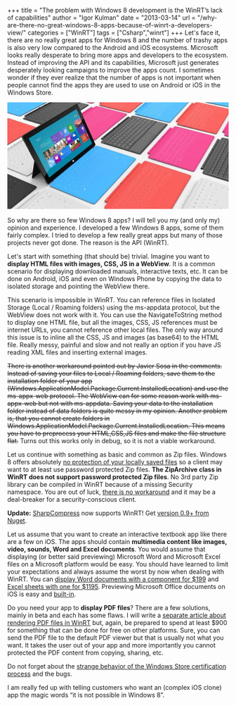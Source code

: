 +++
title = "The problem with Windows 8 development is the WinRT’s lack of capabilities"
author = "Igor Kulman"
date = "2013-03-14"
url = "/why-are-there-no-great-windows-8-apps-because-of-winrt-a-developers-view/"
categories = ["WinRT"]
tags = ["Csharp","winrt"]
+++
Let's face it, there are no really great apps for Windows 8 and the number of trashy apps is also very low compared to the Android and iOS ecosystems. Microsoft looks really desperate to bring more apps and developers to the ecosystem. Instead of improving the API and its capabilities, Microsoft just generates desperately looking campaigns to improve the apps count. I sometimes wonder if they ever realize that the number of apps is not important when people cannot find the apps they are used to use on Android or iOS in the Windows Store.

![Microsoft Surface](microsoft-surface-2-650x0.jpg)

So why are there so few Windows 8 apps? I will tell you my (and only my) opinion and experience. I developed a few Windows 8 apps, some of them fairly complex. I tried to develop a few really great apps but many of those projects never got done. The reason is the API (WinRT).

Let's start with something (that should be) trivial. Imagine you want to **display HTML files with images, CSS, JS in a WebView**. It is a common scenario for displaying downloaded manuals, interactive texts, etc. It can be done on Android, iOS and even on Windows Phone by copying the data to isolated storage and pointing the WebView there. 

This scenario is impossible in WinRT. You can reference files in Isolated Storage (Local / Roaming folders) using the ms-appdata protocol, but the WebView does not work with it. You can use the NavigateToString method to display one HTML file, but all the images, CSS, JS references must be internet URLs, you cannot reference other local files. The only way around this issue is to inline all the CSS, JS and images (as base64) to the HTML file. Really messy, painful and slow and not really an option if you have JS reading XML files and inserting external images.

<!--more-->

<del datetime="2013-03-21T17:08:20+00:00">There is another workaround pointed out by Javier Sosa in the comments. Instead of saving your files to Local / Roaming folders, save them to the installation folder of your app (Windows.ApplicationModel.Package.Current.InstalledLocation) and use the ms-appx-web protocol. The WebView can for some reason work with ms-appx-web but not with ms-appdata. Saving your data to the installation folder instead of data folders is quite messy in my opinion. Another problem is, that you cannot create folders in Windows.ApplicationModel.Package.Current.InstalledLocation. This means you have to preprocess your HTML,CSS,JS files and make the file structure flat.</del> Turns out this works only in debug, so it is not a viable workaround.

Let us continue with something as basic and common as Zip files. Windows 8 offers absolutely [no protection of your locally saved files][2] so a client may want to at least use password protected Zip files. **The ZipArchive class in WinRT does not support password protected Zip files**. No 3rd party Zip library can be compiled in WinRT because of a missing Security namespace. You are out of luck, [there is no workaround][3] and it may be a deal-breaker for a security-conscious client. 

**Update:** [SharpCompress][4] now supports WinRT! Get [version 0.9+ from Nuget][5].

Let us assume that you want to create an interactive textbook app like there are a few on iOS. The apps should contain **multimedia content like images, video, sounds, Word and Excel documents**. You would assume that displaying (or better said previewing) Microsoft Word and Microsoft Excel files on a Microsoft platform would be easy. You should have learned to limit your expectations and always assume the worst by now when dealing with WinRT. You can [display Word documents with a component for $199][6] and [Excel sheets with one for $1195][7]. Previewing Microsoft Office documents on iOS is easy and [built-in][8].

Do you need your app to **display PDF files**? There are a few solutions, mainly in beta and each has some flaws. I will write a [separate article about rendering PDF files in WinRT][9] but, again, be prepared to spend at least $900 for something that can be done for free on other platforms. Sure, you can send the PDF file to the default PDF viewer but that is usually not what you want. It takes the user out of your app and more importantly you cannot protected the PDF content from copying, sharing, etc.

Do not forget about the [strange behavior of the Windows Store certification process][10] and the bugs. 

I am really fed up with telling customers who want an (complex iOS clone) app the magic words &#8220;it is not possible in Windows 8&#8221;.


 [2]: http://blog.kulman.sk/tampering-with-windows-store-apps-data/
 [3]: http://stackoverflow.com/questions/15367922/ziparchive-with-password-in-windows-store-apps
 [4]: https://github.com/adamhathcock/sharpcompress
 [5]: https://nuget.org/packages/sharpcompress/
 [6]: https://www.syncfusion.com/products/winrt
 [7]: https://www.componentone.com/SuperProducts/SpreadWinRT/
 [8]: http://developer.apple.com/library/ios/#DOCUMENTATION/QuickLook/Reference/QuickLookFrameworkReference_iPhoneOS/_index.html
 [9]: http://blog.kulman.sk/displaying-pdf-files-in-windows-store-apps/
 [10]: http://blog.kulman.sk/few-thoughts-about-the-windows-phone-store-certification-process/
